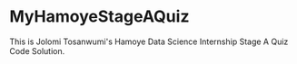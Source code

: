 # MyHamoyeStageAQuiz
This is Jolomi Tosanwumi's Hamoye Data Science Internship Stage A Quiz Code Solution.
